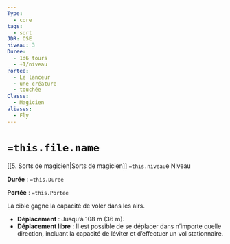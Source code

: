 ```yaml
---
Type:
  - core
tags:
  - sort
JDR: OSE
niveau: 3
Duree:
  - 1d6 tours
  - +1/niveau
Portee:
  - Le lanceur
  - une créature
  - touchée
Classe:
  - Magicien
aliases:
  - Fly
---
```

# `=this.file.name`  

[[5. Sorts de magicien|Sorts de magicien]] `=this.niveau`e Niveau

**Durée** : `=this.Duree`

**Portée** : `=this.Portee`

La cible gagne la capacité de voler dans les airs.

- **Déplacement** : Jusqu’à 108 m (36 m).
- **Déplacement libre** : Il est possible de se déplacer dans n’importe quelle direction, incluant la capacité de léviter et d’effectuer un vol stationnaire.
